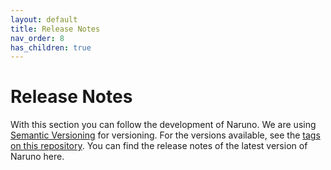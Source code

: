 ```yaml
---
layout: default
title: Release Notes
nav_order: 8
has_children: true
---
```


# Release Notes

With this section you can follow the development of Naruno. We are using [Semantic Versioning](https://semver.org/) for versioning. For the versions available, see the [tags on this repository](https://github.com/Naruno/Naruno/tags). You can find the release notes of the latest version of Naruno here.

